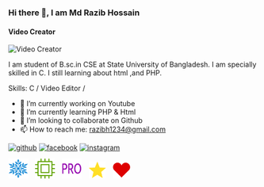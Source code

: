 ### Hi there 👋, I am Md Razib Hossain
#### Video Creator
![Video Creator](https://scontent.fdac2-1.fna.fbcdn.net/v/t1.6435-9/p526x296/247520279_2984860978439574_5058394285883751216_n.jpg?_nc_cat=107&ccb=1-5&_nc_sid=8bfeb9&_nc_eui2=AeEWwwDv9m7cSbY6wVt_UPC0J75ZRaehzgEnvllFp6HOATMj2uas3qKX54S3fhF4faFWDmZjcwNxw86m04sseZeX&_nc_ohc=4MeGenQ92jMAX-q6hBx&_nc_ht=scontent.fdac2-1.fna&oh=87d8c2e1b3a51e2e054ca1828cdb0a4d&oe=619BA022)

I am student of B.sc.in CSE at State University of Bangladesh. I am specially skilled in C. I still learning about html ,and PHP.

Skills: C / Video Editor / 

- 🔭 I’m currently working on Youtube 
- 🌱 I’m currently learning PHP & Html 
- 👯 I’m looking to collaborate on Github 
- 📫 How to reach me: razibh1234@gmail.com 


[<img src='https://cdn.jsdelivr.net/npm/simple-icons@3.0.1/icons/github.svg' alt='github' height='40'>](https://github.com/https://github.com/RazibHossain05/RazibHossain05)  [<img src='https://cdn.jsdelivr.net/npm/simple-icons@3.0.1/icons/facebook.svg' alt='facebook' height='40'>](https://www.facebook.com/https://web.facebook.com/rhossain4)  [<img src='https://cdn.jsdelivr.net/npm/simple-icons@3.0.1/icons/instagram.svg' alt='instagram' height='40'>](https://www.instagram.com/https://www.instagram.com/md_razib_hossain_obak//)  

<a href='https://archiveprogram.github.com/'><img src='https://raw.githubusercontent.com/acervenky/animated-github-badges/master/assets/acbadge.gif' width='40' height='40'></a> <a href='https://docs.github.com/en/developers'><img src='https://raw.githubusercontent.com/acervenky/animated-github-badges/master/assets/devbadge.gif' width='40' height='40'></a> <a href='https://github.com/pricing'><img src='https://raw.githubusercontent.com/acervenky/animated-github-badges/master/assets/pro.gif' width='40' height='40'></a> <a href='https://stars.github.com/'><img src='https://raw.githubusercontent.com/acervenky/animated-github-badges/master/assets/starbadge.gif' width='35' height='35'></a> <a href='https://docs.github.com/en/github/supporting-the-open-source-community-with-github-sponsors'><img src='https://raw.githubusercontent.com/acervenky/animated-github-badges/master/assets/sponsorbadge.gif' width='35' height='35'></a> 



